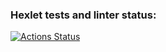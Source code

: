 ### Hexlet tests and linter status:
[![Actions Status](https://github.com/EvgRass/php-project-lvl2/workflows/hexlet-check/badge.svg)](https://github.com/EvgRass/php-project-lvl2/actions)